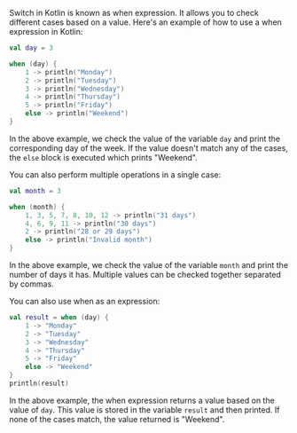 Switch in Kotlin is known as when expression. It allows you to check different cases based on a value. Here's an example of how to use a when expression in Kotlin:

```kotlin
val day = 3

when (day) {
    1 -> println("Monday")
    2 -> println("Tuesday")
    3 -> println("Wednesday")
    4 -> println("Thursday")
    5 -> println("Friday")
    else -> println("Weekend")
}
```

In the above example, we check the value of the variable `day` and print the corresponding day of the week. If the value doesn't match any of the cases, the `else` block is executed which prints "Weekend".

You can also perform multiple operations in a single case:

```kotlin
val month = 3

when (month) {
    1, 3, 5, 7, 8, 10, 12 -> println("31 days")
    4, 6, 9, 11 -> println("30 days")
    2 -> println("28 or 29 days")
    else -> println("Invalid month")
}
```

In the above example, we check the value of the variable `month` and print the number of days it has. Multiple values can be checked together separated by commas.

You can also use when as an expression:

```kotlin
val result = when (day) {
    1 -> "Monday"
    2 -> "Tuesday"
    3 -> "Wednesday"
    4 -> "Thursday"
    5 -> "Friday"
    else -> "Weekend"
}
println(result)
```

In the above example, the when expression returns a value based on the value of `day`. This value is stored in the variable `result` and then printed. If none of the cases match, the value returned is "Weekend".